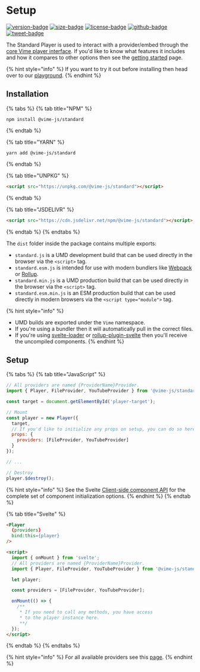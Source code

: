 # Setup

[![version-badge]][package]
[![size-badge]][size]
[![license-badge]][license]
[![github-badge]][github]
[![tweet-badge]][tweet]

The Standard Player is used to interact with a provider/embed through the [core Vime player interface](./api/player.md).
If you'd like to know what features it includes and how it compares to other options then see 
the [getting started](../getting-started.md) page.

{% hint style="info" %}
If you want to try it out before installing then head over to our [playground][vime-playground].
{% endhint %}

[package]: https://www.npmjs.com/package/@vime-js/standard
[version-badge]: https://img.shields.io/npm/v/@vime-js/standard?style=flat-square
[size]: https://bundlephobia.com/result?p=@vime-js/standard
[size-badge]: https://img.shields.io/bundlephobia/minzip/@vime-js/standard?label=min%2Bgzip&style=flat-square
[license]: https://github.com/vime-js/vime/blob/master/LICENSE
[license-badge]: https://img.shields.io/github/license/vime-js/vime?color=blue&style=flat-square
[tweet]: https://twitter.com/intent/tweet?text=Check%20out%20Vime%20%28https%3A%2F%2Fgithub.com%2Fvime-js%2Fvime%29%2C%20it%20makes%20embedding%20and%20using%20media%20players%20for%20the%20web%20simple.%20It%20supports%20Html5%2C%20YouTube%2C%20Dailymotion%2C%20Vimeo%20and%20more%20to%20come%21
[tweet-badge]: https://img.shields.io/twitter/url?style=social&url=https%3A%2F%2Fgithub.com%2Fvime-js%2Fvime
[github]: https://github.com/vime-js/vime
[github-badge]: https://img.shields.io/github/stars/vime-js/vime?style=social
[vime-playground]: https://playground.vime-js.com/?path=/story/standard

## Installation

{% tabs %}
{% tab title="NPM" %}
```
npm install @vime-js/standard
```
{% endtab %}

{% tab title="YARN" %}
```
yarn add @vime-js/standard
```
{% endtab %}

{% tab title="UNPKG" %}
```html
<script src="https://unpkg.com/@vime-js/standard"></script>
```
{% endtab %}

{% tab title="JSDELIVR" %}
```html
<script src="https://cdn.jsdelivr.net/npm/@vime-js/standard"></script>
```
{% endtab %}
{% endtabs %}

The `dist` folder inside the package contains multiple exports:

- `standard.js` is a UMD development build that can be used directly in the browser via the `<script>` tag.
- `standard.esm.js` is intended for use with modern bundlers like [Webpack][webpack] or [Rollup][rollup].
- `standard.min.js` is a UMD production build that can be used directly in the browser via the `<script>` tag.
- `standard.esm.min.js` is an ESM production build that can be used directly in modern browsers via the `<script type="module">` tag.

{% hint style="info" %}
* UMD builds are exported under the `Vime` namespace.
* If you're using a bundler then it will automatically pull in the correct files.
* If you're using [svelte-loader][svelte-loader] or [rollup-plugin-svelte][svelte-rollup] then you'll receive the uncompiled components.
{% endhint %}

[webpack]: https://webpack.js.org
[rollup]: http://rollupjs.org/guide/en
[svelte-loader]: https://github.com/sveltejs/svelte-loader
[svelte-rollup]: https://github.com/sveltejs/rollup-plugin-svelte

## Setup

{% tabs %}
{% tab title="JavaScript" %}
```js
// All providers are named {ProviderName}Provider.
import { Player, FileProvider, YouTubeProvider } from '@vime-js/standard';

const target = document.getElementById('player-target');

// Mount
const player = new Player({
  target,
  // If you'd like to initialize any props on setup, you can do so here.
  props: {
    providers: [FileProvider, YouTubeProvider]
  }
});

// ...

// Destroy
player.$destroy();
```

{% hint style="info" %}
See the Svelte [Client-side component API][svelte-client-api] for the complete set of component initialization options.
{% endhint %}
{% endtab %}

[svelte-client-api]: https://svelte.dev/docs#Client-side_component_API

{% tab title="Svelte" %}
```html
<Player
  {providers}
  bind:this={player} 
/>

<script>
  import { onMount } from 'svelte';
  // All providers are named {ProviderName}Provider.
  import { Player, FileProvider, YouTubeProvider } from '@vime-js/standard';

  let player;

  const providers = [FileProvider, YouTubeProvider];

  onMount(() => {
    /**
     * If you need to call any methods, you have access 
     * to the player instance here.
     **/
  });
</script>
```
{% endtab %}
{% endtabs %}

{% hint style="info" %}
For all available providers see this [page](standard/providers/../../../../vime-standard/src/providers/index.js).
{% endhint %}
